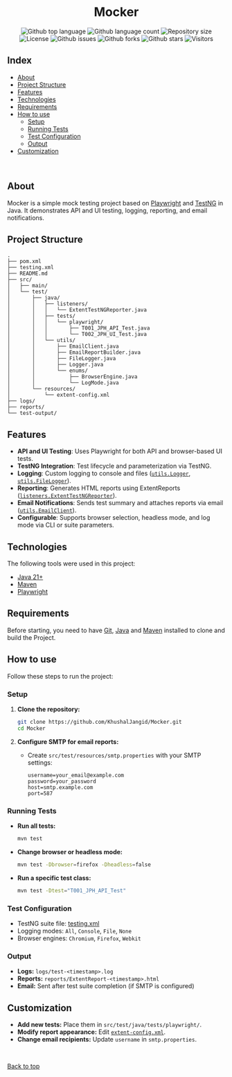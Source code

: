 <h1 align="center">Mocker</h1>

<p align="center">
  <img alt="Github top language" src="https://img.shields.io/github/languages/top/KhushalJangid/Maven-test-repo?color=56BEB8">

  <img alt="Github language count" src="https://img.shields.io/github/languages/count/KhushalJangid/Maven-test-repo?color=56BEB8">

  <img alt="Repository size" src="https://img.shields.io/github/repo-size/KhushalJangid/Maven-test-repo?color=56BEB8">

  <img alt="License" src="https://img.shields.io/github/license/KhushalJangid/Maven-test-repo?color=56BEB8">

  <img alt="Github issues" src="https://img.shields.io/github/issues/KhushalJangid/Maven-test-repo?color=56BEB8" />

  <img alt="Github forks" src="https://img.shields.io/github/forks/KhushalJangid/Maven-test-repo?color=56BEB8" />

  <img alt="Github stars" src="https://img.shields.io/github/stars/KhushalJangid/Maven-test-repo?color=56BEB8" />

  <img alt="Visitors" src="https://visitor-badge.laobi.icu/badge?page_id=khushaljangid/Maven-test-repo&format=true">
</p>

## Index

- [About](#about)
- [Project Structure](#project-structure)
- [Features](#features)
- [Technologies](#technologies)
- [Requirements](#requirements)
- [How to use](#how-to-use)
  - [Setup](#setup)
  - [Running Tests](#running-tests)
  - [Test Configuration](#test-configuration)
  - [Output](#output)
- [Customization](#customization)

<br>

## About

Mocker is a simple mock testing project based on [Playwright](https://playwright.dev/) and [TestNG](https://testng.org/) in Java. It demonstrates API and UI testing, logging, reporting, and email notifications.

## Project Structure

```
.
├── pom.xml
├── testing.xml
├── README.md
├── src/
│   ├── main/
│   └── test/
│       ├── java/
│       │   ├── listeners/
│       │   │   └── ExtentTestNGReporter.java
│       │   ├── tests/
│       │   │   └── playwright/
│       │   │       ├── T001_JPH_API_Test.java
│       │   │       └── T002_JPH_UI_Test.java
│       │   └── utils/
│       │       ├── EmailClient.java
│       │       ├── EmailReportBuilder.java
│       │       ├── FileLogger.java
│       │       ├── Logger.java
│       │       └── enums/
│       │           ├── BrowserEngine.java
│       │           └── LogMode.java
│       └── resources/
│           └── extent-config.xml
├── logs/
├── reports/
└── test-output/
```

## Features

- **API and UI Testing**: Uses Playwright for both API and browser-based UI tests.
- **TestNG Integration**: Test lifecycle and parameterization via TestNG.
- **Logging**: Custom logging to console and files ([`utils.Logger`](src/test/java/utils/Logger.java), [`utils.FileLogger`](src/test/java/utils/FileLogger.java)).
- **Reporting**: Generates HTML reports using ExtentReports ([`listeners.ExtentTestNGReporter`](src/test/java/listeners/ExtentTestNGReporter.java)).
- **Email Notifications**: Sends test summary and attaches reports via email ([`utils.EmailClient`](src/test/java/utils/EmailClient.java)).
- **Configurable**: Supports browser selection, headless mode, and log mode via CLI or suite parameters.


## Technologies

The following tools were used in this project:

- [Java 21+](https://www.java.com/en/)
- [Maven](https://maven.apache.org/)
- [Playwright](https://playwright.dev/)

## Requirements

Before starting, you need to have [Git](https://git-scm.com), [Java](https://www.java.com/en/) and [Maven](https://maven.apache.org/) installed to clone and build the Project.


## How to use

Follow these steps to run the project:

### Setup

1. **Clone the repository:**
    ```sh
    git clone https://github.com/KhushalJangid/Mocker.git
    cd Mocker
    ```

2. **Configure SMTP for email reports:**
    - Create `src/test/resources/smtp.properties` with your SMTP settings:
      ```
      username=your_email@example.com
      password=your_password
      host=smtp.example.com
      port=587
      ```

### Running Tests

- **Run all tests:**
    ```sh
    mvn test
    ```

- **Change browser or headless mode:**
    ```sh
    mvn test -Dbrowser=firefox -Dheadless=false
    ```

- **Run a specific test class:**
    ```sh
    mvn test -Dtest="T001_JPH_API_Test"

### Test Configuration

- TestNG suite file: [testing.xml](testing.xml)
- Logging modes: `All`, `Console`, `File`, `None`
- Browser engines: `Chromium`, `Firefox`, `Webkit`

### Output

- **Logs:** `logs/test-<timestamp>.log`
- **Reports:** `reports/ExtentReport-<timestamp>.html`
- **Email:** Sent after test suite completion (if SMTP is configured)

## Customization

- **Add new tests:** Place them in `src/test/java/tests/playwright/`.
- **Modify report appearance:** Edit [`extent-config.xml`](src/test/resources/extent-config.xml).
- **Change email recipients:** Update `username` in `smtp.properties`.

&#xa0;

<a href="#top">Back to top</a>
